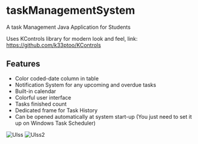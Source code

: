 # taskManagementSystem

A task Management Java Application for Students

Uses KControls library for modern look and feel, 
link: https://github.com/k33ptoo/KControls


## Features
* Color coded-date column in table
* Notification System for any upcoming and overdue tasks
* Built-in calendar
* Colorful user interface
* Tasks finished count
* Dedicated frame for Task History
* Can be opened automatically at system start-up (You just need to set it up on Windows Task Scheduler) 

![UIss](https://user-images.githubusercontent.com/108247941/217843731-7a7728f0-609d-4e79-ac39-488f10e673cb.png)
![UIss2](https://user-images.githubusercontent.com/108247941/217844103-282d2866-f41e-4344-8a38-c554a90ae928.png)

